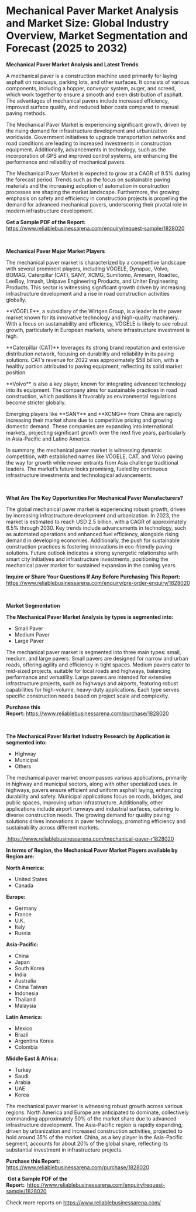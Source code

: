 <p><h1>Mechanical Paver Market Analysis and Market Size: Global Industry Overview, Market Segmentation and Forecast (2025 to 2032)</h1></p><p><strong>Mechanical Paver Market Analysis and Latest Trends</strong></p>
<p><p>A mechanical paver is a construction machine used primarily for laying asphalt on roadways, parking lots, and other surfaces. It consists of various components, including a hopper, conveyor system, auger, and screed, which work together to ensure a smooth and even distribution of asphalt. The advantages of mechanical pavers include increased efficiency, improved surface quality, and reduced labor costs compared to manual paving methods.</p><p>The Mechanical Paver Market is experiencing significant growth, driven by the rising demand for infrastructure development and urbanization worldwide. Government initiatives to upgrade transportation networks and road conditions are leading to increased investments in construction equipment. Additionally, advancements in technology, such as the incorporation of GPS and improved control systems, are enhancing the performance and reliability of mechanical pavers.</p><p>The Mechanical Paver Market is expected to grow at a CAGR of 9.5% during the forecast period. Trends such as the focus on sustainable paving materials and the increasing adoption of automation in construction processes are shaping the market landscape. Furthermore, the growing emphasis on safety and efficiency in construction projects is propelling the demand for advanced mechanical pavers, underscoring their pivotal role in modern infrastructure development.</p></p>
<p><strong>Get a Sample PDF of the Report:&nbsp;</strong> <a href="https://www.reliablebusinessarena.com/enquiry/request-sample/1828020?utm_campaign=2518&utm_medium=2&utm_source=Github&utm_content=ia&utm_term=09042025&utm_id=mechanical-paver">https://www.reliablebusinessarena.com/enquiry/request-sample/1828020</a></p>
<p>&nbsp;</p>
<p><strong>Mechanical Paver Major Market Players</strong></p>
<p><p>The mechanical paver market is characterized by a competitive landscape with several prominent players, including VÖGELE, Dynapac, Volvo, BOMAG, Caterpillar (CAT), SANY, XCMG, Sumitomo, Ammann, Roadtec, LeeBoy, Irmash, Unipave Engineering Products, and Uniter Engineering Products. This sector is witnessing significant growth driven by increasing infrastructure development and a rise in road construction activities globally.</p><p>**VÖGELE**, a subsidiary of the Wirtgen Group, is a leader in the paver market known for its innovative technology and high-quality machinery. With a focus on sustainability and efficiency, VÖGELE is likely to see robust growth, particularly in European markets, where infrastructure investment is high.</p><p>**Caterpillar (CAT)** leverages its strong brand reputation and extensive distribution network, focusing on durability and reliability in its paving solutions. CAT’s revenue for 2022 was approximately $58 billion, with a healthy portion attributed to paving equipment, reflecting its solid market position.</p><p>**Volvo** is also a key player, known for integrating advanced technology into its equipment. The company aims for sustainable practices in road construction, which positions it favorably as environmental regulations become stricter globally.</p><p>Emerging players like **SANY** and **XCMG** from China are rapidly increasing their market share due to competitive pricing and growing domestic demand. These companies are expanding into international markets, projecting significant growth over the next five years, particularly in Asia-Pacific and Latino America.</p><p>In summary, the mechanical paver market is witnessing dynamic competition, with established names like VÖGELE, CAT, and Volvo paving the way for growth while newer entrants from Asia challenge traditional leaders. The market’s future looks promising, fueled by continuous infrastructure investments and technological advancements.</p></p>
<p>&nbsp;</p>
<p><strong>What Are The Key Opportunities For Mechanical Paver Manufacturers?</strong></p>
<p><p>The global mechanical paver market is experiencing robust growth, driven by increasing infrastructure development and urbanization. In 2023, the market is estimated to reach USD 2.5 billion, with a CAGR of approximately 6.5% through 2030. Key trends include advancements in technology, such as automated operations and enhanced fuel efficiency, alongside rising demand in developing economies. Additionally, the push for sustainable construction practices is fostering innovations in eco-friendly paving solutions. Future outlook indicates a strong synergetic relationship with smart city initiatives and infrastructure investments, positioning the mechanical paver market for sustained expansion in the coming years.</p></p>
<p><strong>Inquire or Share Your Questions If Any Before Purchasing This Report:</strong> <a href="https://www.reliablebusinessarena.com/enquiry/pre-order-enquiry/1828020?utm_campaign=2518&utm_medium=2&utm_source=Github&utm_content=ia&utm_term=09042025&utm_id=mechanical-paver">https://www.reliablebusinessarena.com/enquiry/pre-order-enquiry/1828020</a></p>
<p>&nbsp;</p>
<p><strong>Market Segmentation</strong></p>
<p><strong>The Mechanical Paver Market Analysis by types is segmented into:</strong></p>
<p><ul><li>Small Paver</li><li>Medium Paver</li><li>Large Paver</li></ul></p>
<p><p>The mechanical paver market is segmented into three main types: small, medium, and large pavers. Small pavers are designed for narrow and urban roads, offering agility and efficiency in tight spaces. Medium pavers cater to mid-sized projects, suitable for local roads and highways, balancing performance and versatility. Large pavers are intended for extensive infrastructure projects, such as highways and airports, featuring robust capabilities for high-volume, heavy-duty applications. Each type serves specific construction needs based on project scale and complexity.</p></p>
<p><strong>Purchase this Report:&nbsp;</strong><a href="https://www.reliablebusinessarena.com/purchase/1828020?utm_campaign=2518&utm_medium=2&utm_source=Github&utm_content=ia&utm_term=09042025&utm_id=mechanical-paver">https://www.reliablebusinessarena.com/purchase/1828020</a></p>
<p>&nbsp;</p>
<p><strong>The Mechanical Paver Market Industry Research by Application is segmented into:</strong></p>
<p><ul><li>Highway</li><li>Municipal</li><li>Others</li></ul></p>
<p><p>The mechanical paver market encompasses various applications, primarily in highway and municipal sectors, along with other specialized uses. In highways, pavers ensure efficient and uniform asphalt laying, enhancing durability and safety. Municipal applications focus on roads, bridges, and public spaces, improving urban infrastructure. Additionally, other applications include airport runways and industrial surfaces, catering to diverse construction needs. The growing demand for quality paving solutions drives innovations in paver technology, promoting efficiency and sustainability across different markets.</p></p>
<p><a href="https://www.reliablebusinessarena.com/mechanical-paver-r1828020?utm_campaign=2518&utm_medium=2&utm_source=Github&utm_content=ia&utm_term=09042025&utm_id=mechanical-paver">&nbsp;https://www.reliablebusinessarena.com/mechanical-paver-r1828020</a></p>
<p><strong>In terms of Region, the Mechanical Paver Market Players available by Region are:</strong></p>
<p>
    <p> <strong> North America: </strong>
        <ul>
            <li>United States</li>
            <li>Canada</li>
        </ul>
        </p> 
    <p> <strong> Europe: </strong>
        <ul>
            <li>Germany</li>
            <li>France</li>
            <li>U.K.</li>
            <li>Italy</li>
            <li>Russia</li>
        </ul>
        </p> 
    <p> <strong> Asia-Pacific: </strong>
        <ul>
            <li>China</li>
            <li>Japan</li>
            <li>South Korea</li>
            <li>India</li>
            <li>Australia</li>
            <li>China Taiwan</li>
            <li>Indonesia</li>
            <li>Thailand</li>
            <li>Malaysia</li>
        </ul>
        </p> 
    <p> <strong> Latin America: </strong>
        <ul>
            <li>Mexico</li>
            <li>Brazil</li>
            <li>Argentina Korea</li>
            <li>Colombia</li>
        </ul>
        </p> 
    <p> <strong> Middle East & Africa: </strong>
        <ul>
            <li>Turkey</li>
            <li>Saudi</li>
            <li>Arabia</li>
            <li>UAE</li>
            <li>Korea</li>
        </ul>
    </p>
    </p>
<p><p>The mechanical paver market is witnessing robust growth across various regions. North America and Europe are anticipated to dominate, collectively commanding approximately 50% of the market share due to advanced infrastructure development. The Asia-Pacific region is rapidly expanding, driven by urbanization and increased construction activities, projected to hold around 35% of the market. China, as a key player in the Asia-Pacific segment, accounts for about 20% of the global share, reflecting its substantial investment in infrastructure projects.</p></p>
<p><strong>Purchase this Report: </strong><a href="https://www.reliablebusinessarena.com/purchase/1828020?utm_campaign=2518&utm_medium=2&utm_source=Github&utm_content=ia&utm_term=09042025&utm_id=mechanical-paver">https://www.reliablebusinessarena.com/purchase/1828020</a></p>
<p>&nbsp;<strong>Get a Sample PDF of the Report:&nbsp;&nbsp;</strong><a href="https://www.reliablebusinessarena.com/enquiry/request-sample/1828020?utm_campaign=2518&utm_medium=2&utm_source=Github&utm_content=ia&utm_term=09042025&utm_id=mechanical-paver">https://www.reliablebusinessarena.com/enquiry/request-sample/1828020</a></p>
<p><strong></strong></p>
<p>Check more reports on <a href="https://www.reliablebusinessarena.com/?utm_campaign=2518&utm_medium=2&utm_source=Github&utm_content=ia&utm_term=09042025&utm_id=mechanical-paver">https://www.reliablebusinessarena.com/</a></p>